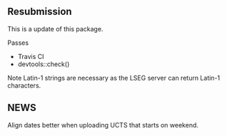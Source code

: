 ## Resubmission

This is a update of this package.

Passes 
* Travis CI
* devtools::check()

Note Latin-1 strings are necessary as the LSEG server can return Latin-1 characters.

## NEWS
Align dates better when uploading UCTS that starts on weekend.



